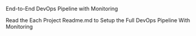 End-to-End DevOps Pipeline with Monitoring

Read the Each Project Readme.md to Setup the Full DevOps Pipeline With Monitoring
